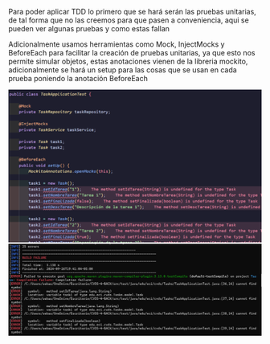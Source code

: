 Para poder aplicar TDD lo primero que se hará serán las pruebas unitarias, de tal forma que no las creemos para que pasen a conveniencia, aqui se pueden ver algunas pruebas y como estas fallan

Adicionalmente usamos herramientas como Mock, InjectMocks y BeforeEach para facilitar la creación de pruebas unitarias, ya que esto nos permite simular objetos, estas anotaciones vienen de la libreria mockito, adicionalmente se hará un setup para las cosas que se usan en cada prueba poniendo la anotación BeforeEach

![alt text](image-1.png)
![alt text](image.png)